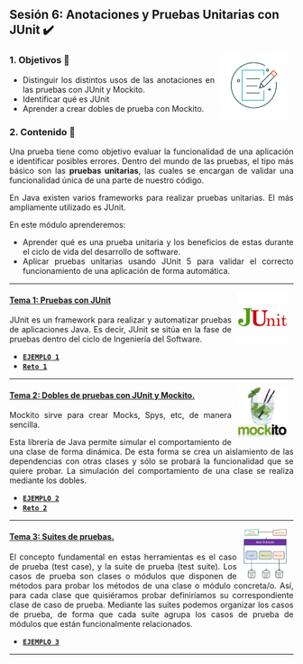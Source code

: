 ## Sesión 6: Anotaciones y Pruebas Unitarias con JUnit :heavy_check_mark:

<img src=".github/assets/img/indice.png" align="right" height="120" hspace="10">
<div style="text-align: justify;">

### 1. Objetivos :dart:

- Distinguir los distintos usos de las anotaciones en las pruebas con JUnit y Mockito.
- Identificar qué es JUnit
- Aprender a crear dobles de prueba con Mockito.

### 2. Contenido :blue_book:

Una prueba tiene como objetivo evaluar la funcionalidad de una aplicación e identificar posibles errores. Dentro del mundo de las pruebas, el tipo más básico son las **pruebas unitarias**, las cuales se encargan de validar una funcionalidad única de una parte de nuestro código. 

En Java existen varios frameworks para realizar pruebas unitarias. El más ampliamente utilizado es JUnit. 

En este módulo aprenderemos:

- Aprender qué es una prueba unitaria y los beneficios de estas durante el ciclo de vida del desarrollo de software.
- Aplicar pruebas unitarias usando JUnit 5 para validar el correcto funcionamiento de una aplicación de forma automática.

---

<img src=".github/assets/img/junit.png" align="right" height="90" hspace="10">

#### <ins>Tema 1: Pruebas con JUnit</ins>

JUnit es un framework para realizar y automatizar pruebas de aplicaciones Java. Es decir, JUnit se sitúa en la fase de pruebas dentro del ciclo de Ingeniería del Software.

- [**`EJEMPLO 1`**](./Ejemplo-01)
- [**`Reto 1`**](./Reto-01)

---

<img src=".github/assets/img/mockito.jpg" align="right" height="90" hspace="10">

#### <ins>Tema 2: Dobles de pruebas con JUnit y Mockito.</ins>

Mockito sirve para crear Mocks, Spys, etc, de manera sencilla.

Esta librería de Java permite simular el comportamiento de una clase de forma dinámica. De esta forma se crea un aislamiento de las dependencias con otras clases y sólo se probará la funcionalidad que se quiere probar. La simulación del comportamiento de una clase se realiza mediante los dobles.


- [**`EJEMPLO 2`**](./Ejemplo-02)
- [**`Reto 2`**](./Reto-02)

---

<img src=".github/assets/img/suite.png" align="right" height="90" hspace="10">

#### <ins>Tema 3: Suites de pruebas.</ins>

El concepto fundamental en estas herramientas es el caso de prueba (test case), y la suite de prueba (test suite). Los casos de prueba son clases o módulos que disponen de métodos para probar los métodos de una clase o módulo concreta/o. Así, para cada clase que quisiéramos probar definiríamos su correspondiente clase de caso de prueba. Mediante las suites podemos organizar los casos de prueba, de forma que cada suite agrupa los casos de prueba de módulos que están funcionalmente relacionados.

- [**`EJEMPLO 3`**](./Ejemplo-03)
  
---


<br/>

</div>
